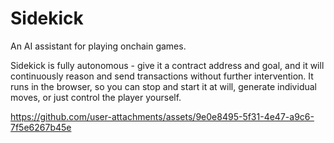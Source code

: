 # Sidekick

An AI assistant for playing onchain games.

Sidekick is fully autonomous - give it a contract address and goal, and it will continuously reason and send transactions without further intervention.
It runs in the browser, so you can stop and start it at will, generate individual moves, or just control the player yourself.

https://github.com/user-attachments/assets/9e0e8495-5f31-4e47-a9c6-7f5e6267b45e

